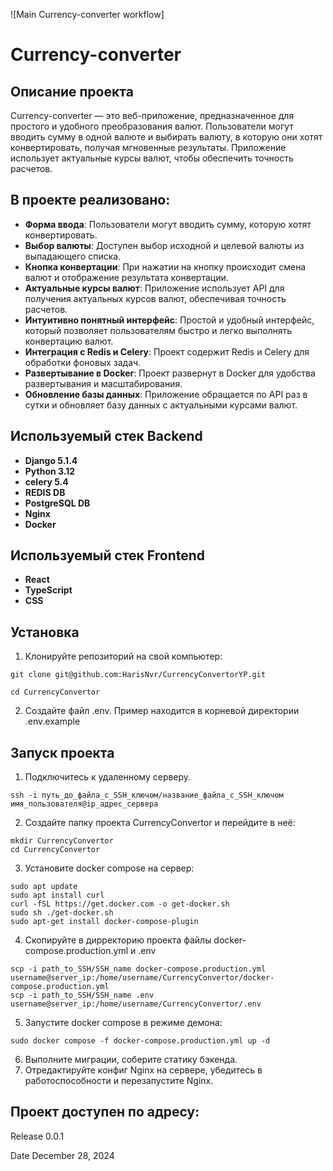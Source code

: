 ![Main Currency-converter workflow]
# Currency-converter

## Описание проекта

Currency-converter — это веб-приложение, предназначенное для простого и удобного преобразования валют. Пользователи могут вводить сумму в одной валюте и выбирать валюту, в которую они хотят конвертировать, получая мгновенные результаты. Приложение использует актуальные курсы валют, чтобы обеспечить точность расчетов.

## В проекте реализовано:

- **Форма ввода**: Пользователи могут вводить сумму, которую хотят конвертировать.
- **Выбор валюты**: Доступен выбор исходной и целевой валюты из выпадающего списка.
- **Кнопка конвертации**: При нажатии на кнопку происходит смена валют и отображение результата конвертации.
- **Актуальные курсы валют**: Приложение использует API для получения актуальных курсов валют, обеспечивая точность расчетов.
- **Интуитивно понятный интерфейс**: Простой и удобный интерфейс, который позволяет пользователям быстро и легко выполнять конвертацию валют.
- **Интеграция с Redis и Celery**: Проект содержит Redis и Celery для обработки фоновых задач.
- **Развертывание в Docker**: Проект развернут в Docker для удобства развертывания и масштабирования.
- **Обновление базы данных**: Приложение обращается по API раз в сутки и обновляет базу данных с актуальными курсами валют.

## Используемый стек Backend

* **Django 5.1.4**
* **Python 3.12**
* **celery 5.4**
* **REDIS DB**
* **PostgreSQL DB**
* **Nginx**
* **Docker**

## Используемый стек Frontend

* **React**
* **TypeScript**
* **CSS**

## Установка

1. Клонируйте репозиторий на свой компьютер:

```
git clone git@github.com:HarisNvr/CurrencyConvertorYP.git
```
```
cd CurrencyConvertor
```
2. Создайте файл .env. Пример находится в корневой директории .env.example

## Запуск проекта

1. Подключитесь к удаленному серверу.
```
ssh -i путь_до_файла_с_SSH_ключом/название_файла_с_SSH_ключом имя_пользователя@ip_адрес_сервера 
```
2. Cоздайте папку проекта CurrencyConvertor и перейдите в неё:
```
mkdir CurrencyConvertor
cd CurrencyConvertor
```
3. Установите docker compose на сервер:
```
sudo apt update
sudo apt install curl
curl -fSL https://get.docker.com -o get-docker.sh
sudo sh ./get-docker.sh
sudo apt-get install docker-compose-plugin
```
4. Скопируйте в дирректорию проекта файлы docker-compose.production.yml и .env
```
scp -i path_to_SSH/SSH_name docker-compose.production.yml username@server_ip:/home/username/CurrencyConvertor/docker-compose.production.yml
scp -i path_to_SSH/SSH_name .env username@server_ip:/home/username/CurrencyConvertor/.env
```
5. Запустите docker compose в режиме демона:
```
sudo docker compose -f docker-compose.production.yml up -d
```
6. Выполните миграции, соберите статику бэкенда.
7. Отредактируйте конфиг Nginx на сервере, убедитесь в работоспособности и перезапустите Nginx.

## Проект доступен по адресу: 

Release
0.0.1

Date
December 28, 2024
